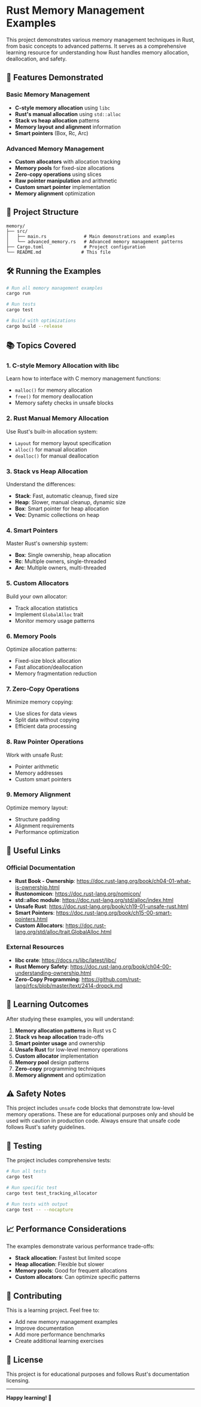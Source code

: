 # Rust Memory Management Examples

This project demonstrates various memory management techniques in Rust, from basic concepts to advanced patterns. It serves as a comprehensive learning resource for understanding how Rust handles memory allocation, deallocation, and safety.

## 🚀 Features Demonstrated

### Basic Memory Management
- **C-style memory allocation** using `libc`
- **Rust's manual allocation** using `std::alloc`
- **Stack vs heap allocation** patterns
- **Memory layout and alignment** information
- **Smart pointers** (Box, Rc, Arc)

### Advanced Memory Management
- **Custom allocators** with allocation tracking
- **Memory pools** for fixed-size allocations
- **Zero-copy operations** using slices
- **Raw pointer manipulation** and arithmetic
- **Custom smart pointer** implementation
- **Memory alignment** optimization

## 📁 Project Structure

```
memory/
├── src/
│   ├── main.rs              # Main demonstrations and examples
│   └── advanced_memory.rs   # Advanced memory management patterns
├── Cargo.toml               # Project configuration
└── README.md               # This file
```

## 🛠️ Running the Examples

```bash
# Run all memory management examples
cargo run

# Run tests
cargo test

# Build with optimizations
cargo build --release
```

## 📚 Topics Covered

### 1. C-style Memory Allocation with libc
Learn how to interface with C memory management functions:
- `malloc()` for memory allocation
- `free()` for memory deallocation
- Memory safety checks in unsafe blocks

### 2. Rust Manual Memory Allocation
Use Rust's built-in allocation system:
- `Layout` for memory layout specification
- `alloc()` for manual allocation
- `dealloc()` for manual deallocation

### 3. Stack vs Heap Allocation
Understand the differences:
- **Stack**: Fast, automatic cleanup, fixed size
- **Heap**: Slower, manual cleanup, dynamic size
- **Box**: Smart pointer for heap allocation
- **Vec**: Dynamic collections on heap

### 4. Smart Pointers
Master Rust's ownership system:
- **Box<T>**: Single ownership, heap allocation
- **Rc<T>**: Multiple owners, single-threaded
- **Arc<T>**: Multiple owners, multi-threaded

### 5. Custom Allocators
Build your own allocator:
- Track allocation statistics
- Implement `GlobalAlloc` trait
- Monitor memory usage patterns

### 6. Memory Pools
Optimize allocation patterns:
- Fixed-size block allocation
- Fast allocation/deallocation
- Memory fragmentation reduction

### 7. Zero-Copy Operations
Minimize memory copying:
- Use slices for data views
- Split data without copying
- Efficient data processing

### 8. Raw Pointer Operations
Work with unsafe Rust:
- Pointer arithmetic
- Memory addresses
- Custom smart pointers

### 9. Memory Alignment
Optimize memory layout:
- Structure padding
- Alignment requirements
- Performance optimization

## 🔗 Useful Links

### Official Documentation
- **Rust Book - Ownership**: https://doc.rust-lang.org/book/ch04-01-what-is-ownership.html
- **Rustonomicon**: https://doc.rust-lang.org/nomicon/
- **std::alloc module**: https://doc.rust-lang.org/std/alloc/index.html
- **Unsafe Rust**: https://doc.rust-lang.org/book/ch19-01-unsafe-rust.html
- **Smart Pointers**: https://doc.rust-lang.org/book/ch15-00-smart-pointers.html
- **Custom Allocators**: https://doc.rust-lang.org/std/alloc/trait.GlobalAlloc.html

### External Resources
- **libc crate**: https://docs.rs/libc/latest/libc/
- **Rust Memory Safety**: https://doc.rust-lang.org/book/ch04-00-understanding-ownership.html
- **Zero-Copy Programming**: https://github.com/rust-lang/rfcs/blob/master/text/2414-dropck.md

## 🎯 Learning Outcomes

After studying these examples, you will understand:

1. **Memory allocation patterns** in Rust vs C
2. **Stack vs heap allocation** trade-offs
3. **Smart pointer usage** and ownership
4. **Unsafe Rust** for low-level memory operations
5. **Custom allocator** implementation
6. **Memory pool** design patterns
7. **Zero-copy** programming techniques
8. **Memory alignment** and optimization

## ⚠️ Safety Notes

This project includes `unsafe` code blocks that demonstrate low-level memory operations. These are for educational purposes only and should be used with caution in production code. Always ensure that unsafe code follows Rust's safety guidelines.

## 🧪 Testing

The project includes comprehensive tests:
```bash
# Run all tests
cargo test

# Run specific test
cargo test test_tracking_allocator

# Run tests with output
cargo test -- --nocapture
```

## 📈 Performance Considerations

The examples demonstrate various performance trade-offs:
- **Stack allocation**: Fastest but limited scope
- **Heap allocation**: Flexible but slower
- **Memory pools**: Good for frequent allocations
- **Custom allocators**: Can optimize specific patterns

## 🤝 Contributing

This is a learning project. Feel free to:
- Add new memory management examples
- Improve documentation
- Add more performance benchmarks
- Create additional learning exercises

## 📄 License

This project is for educational purposes and follows Rust's documentation licensing.

---

**Happy learning! 🦀**